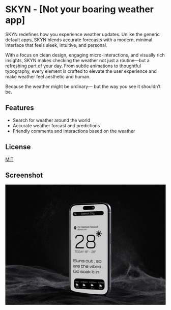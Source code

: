 
# SKYN - [Not your boaring weather app]
SKYN redefines how you experience weather updates. Unlike the generic default apps, SKYN blends accurate forecasts with a modern, minimal interface that feels sleek, intuitive, and personal.

With a focus on clean design, engaging micro-interactions, and visually rich insights, SKYN makes checking the weather not just a routine—but a refreshing part of your day.
From subtle animations to thoughtful typography, every element is crafted to elevate the user experience and make weather feel aesthetic and human.

Because the weather might be ordinary—
but the way you see it shouldn’t be.



## Features

- Search for weather around the world
- Accurate weather forcast and predictions
- Friendly comments and interactions based on the weather  


## License

[MIT](https://choosealicense.com/licenses/mit/)


## Screenshot

![App Screenshot](refImage.png)
